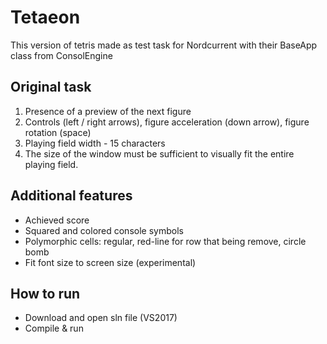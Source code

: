 # Tetaeon
This version of tetris made as test task for Nordcurrent with their BaseApp class from ConsolEngine

## Original task
1. Presence of a preview of the next figure
2. Controls (left / right arrows), figure acceleration (down arrow), figure rotation (space)
3. Playing field width - 15 characters
4. The size of the window must be sufficient to visually fit the entire playing field.

## Additional features
* Achieved score
* Squared and colored console symbols
* Polymorphic cells: regular, red-line for row that being remove, circle bomb
* Fit font size to screen size (experimental) 

## How to run
* Download and open sln file (VS2017)
* Compile & run
